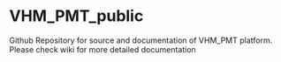 VHM_PMT_public
==============

Github Repository for source and documentation of VHM_PMT platform. Please check wiki for more detailed documentation
